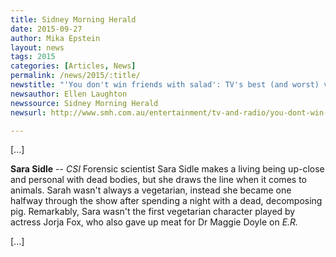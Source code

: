 ```yaml
---
title: Sidney Morning Herald
date: 2015-09-27
author: Mika Epstein
layout: news
tags: 2015
categories: [Articles, News]
permalink: /news/2015/:title/
newstitle: "'You don't win friends with salad': TV's best (and worst) vegetarians"
newsauthor: Ellen Laughton  
newssource: Sidney Morning Herald  
newsurl: http://www.smh.com.au/entertainment/tv-and-radio/you-dont-win-friends-with-saladtvs-best-and-worst-vegetarians-20150921-gjpo0b.html  

---
```


[...]

**Sara Sidle** -- _CSI_ Forensic scientist Sara Sidle makes a living being up-close and personal with dead bodies, but she draws the line when it comes to animals. Sarah wasn't always a vegetarian, instead she became one halfway through the show after spending a night with a dead, decomposing pig. Remarkably, Sara wasn't the first vegetarian character played by actress Jorja Fox, who also gave up meat for Dr Maggie Doyle on _E.R._

[...]  
